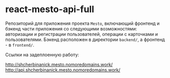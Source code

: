 # react-mesto-api-full
Репозиторий для приложения проекта `Mesto`, включающий фронтенд и бэкенд части приложения со следующими возможностями: авторизации и регистрации пользователей, операции с карточками и пользователями. Бэкенд расположен в директории `backend/`, а фронтенд - в `frontend/`.

Ссылки на задеплоенную работу:

http://shcherbinanick.mesto.nomoredomains.work/
http://api.shcherbinanick.mesto.nomoredomains.work/